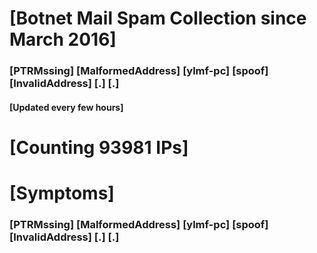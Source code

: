 # [Botnet Mail Spam Collection since March 2016]
### [PTRMssing] [MalformedAddress] [ylmf-pc] [spoof] [InvalidAddress] [.] [.]
#### [Updated every few hours]

# [Counting 93981 IPs]

# [Symptoms] 
###   [PTRMssing] [MalformedAddress] [ylmf-pc] [spoof] [InvalidAddress] [.] [.]
